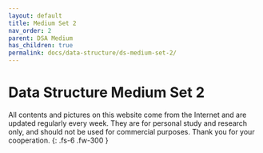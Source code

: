 ```yaml
---
layout: default
title: Medium Set 2
nav_order: 2
parent: DSA Medium
has_children: true
permalink: docs/data-structure/ds-medium-set-2/
---
```


# Data Structure Medium Set 2

All contents and pictures on this website come from the Internet and are updated regularly every week. They are for personal study and research only, and should not be used for commercial purposes. Thank you for your cooperation.
{: .fs-6 .fw-300 }



